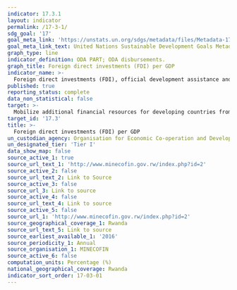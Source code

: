 ```yaml
---
indicator: 17.3.1
layout: indicator
permalink: /17-3-1/
sdg_goal: '17'
goal_meta_link: 'https://unstats.un.org/sdgs/metadata/files/Metadata-17-03-01.pdf'
goal_meta_link_text: United Nations Sustainable Development Goals Metadata (pdf 894kB)
graph_type: line
indicator_definition: ODA PART; ODA disbursements. 
graph_title: Foreign direct investments (FDI) per GDP
indicator_name: >-
  Foreign direct investments (FDI), official development assistance and South-South Cooperation as a proportion of total domestic budget
published: true
reporting_status: complete
data_non_statistical: false
target: >-
  Mobilize additional financial resources for developing countries from multiple sources
target_id: '17.3'
title: >-
  Foreign direct investments (FDI) per GDP
un_custodian_agency: Organisation for Economic Co-operation and Development (OECD)
un_designated_tier: 'Tier I'
data_show_map: false
source_active_1: true
source_url_text_1: 'http://www.minecofin.gov.rw/index.php?id=2'
source_active_2: false
source_url_text_2: Link to Source
source_active_3: false
source_url_3: Link to source
source_active_4: false
source_url_text_4: Link to source
source_active_5: false
source_url_1: 'http://www.minecofin.gov.rw/index.php?id=2'
source_geographical_coverage_1: Rwanda
source_url_text_5: Link to source
source_earliest_available_1: '2016'
source_periodicity_1: Annual
source_organisation_1: MINECOFIN
source_active_6: false
computation_units: Percentage (%)
national_geographical_coverage: Rwanda
indicator_sort_order: 17-03-01
---
```

